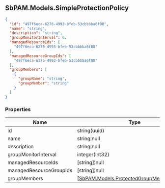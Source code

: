 
<h2 id="tocS_SbPAM.Models.SimpleProtectionPolicy">SbPAM.Models.SimpleProtectionPolicy</h2>

<a id="schemasbpam.models.simpleprotectionpolicy"></a>
<a id="schema_SbPAM.Models.SimpleProtectionPolicy"></a>
<a id="tocSsbpam.models.simpleprotectionpolicy"></a>
<a id="tocssbpam.models.simpleprotectionpolicy"></a>

```json
{
  "id": "497f6eca-6276-4993-bfeb-53cbbbba6f08",
  "name": "string",
  "description": "string",
  "groupMonitorInterval": 0,
  "managedResourceIds": [
    "497f6eca-6276-4993-bfeb-53cbbbba6f08"
  ],
  "managedResourceGroupIds": [
    "497f6eca-6276-4993-bfeb-53cbbbba6f08"
  ],
  "groupMembers": [
    {
      "groupName": "string",
      "groupMember": "string"
    }
  ]
}

```

### Properties

|Name|Type|Required|Restrictions|Description|
|---|---|---|---|---|
|id|string(uuid)|false|none|none|
|name|string¦null|false|none|none|
|description|string¦null|false|none|none|
|groupMonitorInterval|integer(int32)|false|none|none|
|managedResourceIds|[string]¦null|false|none|none|
|managedResourceGroupIds|[string]¦null|false|none|none|
|groupMembers|[[SbPAM.Models.ProtectedGroupMemberInfo](../Models/sbpam.models.protectedgroupmemberinfo.md)]¦null|false|none|none|


